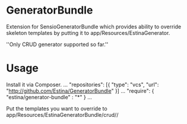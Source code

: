 GeneratorBundle
===============

Extension for SensioGeneratorBundle which provides ability to override skeleton templates by putting it to app/Resources/EstinaGenerator.

''Only CRUD generator supported so far.''

Usage
=====

Install it via Composer.
    ...
    "repositories": [{
        "type": "vcs",
        "url": "http://github.com/Estina/GeneratorBundle"
    }]
    ...
    "require": {
        "estina/generator-bundle" : "*"
    }
    ...

Put the templates you want to override to app/Resources/EstinaGeneratorBundle/crud/<folder>/<template>

Run command
    app/console doctrine:generate:crud